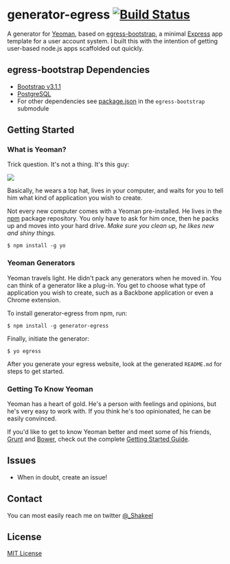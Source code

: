 # generator-egress [![Build Status](https://secure.travis-ci.org/shakeelmohamed/generator-egress.png?branch=master)](https://travis-ci.org/shakeelmohamed/generator-egress)

A generator for [Yeoman](http://yeoman.io), based on [egress-bootstrap](http://github.com/shakeelmohamed/egress-bootstrap), 
a minimal [Express](http://expressjs.com/) app template for a user account system.
I built this with the intention of getting user-based node.js apps scaffolded out quickly.

## egress-bootstrap Dependencies

* [Bootstrap v3.1.1](https://github.com/twbs/bootstrap/releases/tag/v3.1.1)
* [PostgreSQL](http://www.postgresql.org/)
* For other dependencies see  [package.json](http://github.com/shakeelmohamed/egress-bootstrap/blob/master/package.json) in the `egress-bootstrap` submodule

## Getting Started

### What is Yeoman?

Trick question. It's not a thing. It's this guy:

![](http://i.imgur.com/JHaAlBJ.png)

Basically, he wears a top hat, lives in your computer, and waits for you to tell him what kind of application you wish to create.

Not every new computer comes with a Yeoman pre-installed. He lives in the [npm](https://npmjs.org) package repository. You only have to ask for him once, then he packs up and moves into your hard drive. *Make sure you clean up, he likes new and shiny things.*

```
$ npm install -g yo
```

### Yeoman Generators

Yeoman travels light. He didn't pack any generators when he moved in. You can think of a generator like a plug-in. You get to choose what type of application you wish to create, such as a Backbone application or even a Chrome extension.

To install generator-egress from npm, run:

```
$ npm install -g generator-egress
```

Finally, initiate the generator:

```
$ yo egress
```

After you generate your egress website, look at the generated `README.md` for steps to get started.

### Getting To Know Yeoman

Yeoman has a heart of gold. He's a person with feelings and opinions, but he's very easy to work with. If you think he's too opinionated, he can be easily convinced.

If you'd like to get to know Yeoman better and meet some of his friends, [Grunt](http://gruntjs.com) and [Bower](http://bower.io), check out the complete [Getting Started Guide](https://github.com/yeoman/yeoman/wiki/Getting-Started).

## Issues

* When in doubt, create an issue!

## Contact

You can most easily reach me on twitter [@_Shakeel](http://twitter.com/_Shakeel)

## License

[MIT License](http://en.wikipedia.org/wiki/MIT_License)